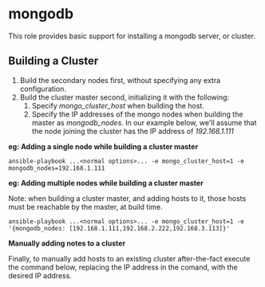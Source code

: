 # mongodb

This role provides basic support for installing a mongodb server, or cluster.


## Building a Cluster

1. Build the secondary nodes first, without specifying any extra configuration.
1. Build the cluster master second, initializing it with the following:
    1. Specify *mongo_cluster_host* when building the host.
    2. Specify the IP addresses of the mongo nodes when building the master as *mongodb_nodes*. In our example below, we'll assume that the node joining the cluster has the IP address of *192.168.1.111*

**eg: Adding a single node while building a cluster master**
```
ansible-playbook ...<normal options>... -e mongo_cluster_host=1 -e mongodb_nodes=192.168.1.111
```

**eg: Adding multiple nodes while building a cluster master**

Note: when building a cluster master, and adding hosts to it, those hosts must be reachable by the master, at build time.

```
ansible-playbook ...<normal options>... -e mongo_cluster_host=1 -e '{mongodb_nodes: [192.168.1.111,192.168.2.222,192.168.3.113]}'
```

**Manually adding notes to a cluster**

Finally, to manually add hosts to an existing cluster after-the-fact execute the command below, replacing the IP address in the comand, with the desired IP address.

```mongo --eval 'rs.add("192.168.1.111")'
```